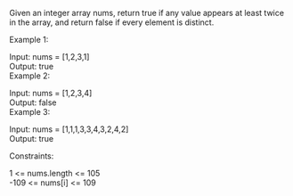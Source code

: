 Given an integer array nums, return true if any value appears at least twice in the array, and return false if every element is distinct.  
  
   
  
Example 1:  
  
Input: nums = [1,2,3,1]  
Output: true  
Example 2:  
  
Input: nums = [1,2,3,4]  
Output: false  
Example 3:  
  
Input: nums = [1,1,1,3,3,4,3,2,4,2]  
Output: true  
   
  
Constraints:  
  
1 <= nums.length <= 105  
-109 <= nums[i] <= 109  